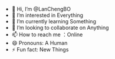 - 👋 Hi, I’m @LanChengBO
- 👀 I’m interested in Everything
- 🌱 I’m currently learning Something
- 💞️ I’m looking to collaborate on Anything
- 📫 How to reach me ：Online
- 😄 Pronouns: A Human
- ⚡ Fun fact: New Things

<!---
LanChengBO/LanChengBO is a ✨ special ✨ repository because its `README.md` (this file) appears on your GitHub profile.
You can click the Preview link to take a look at your changes.
--->
